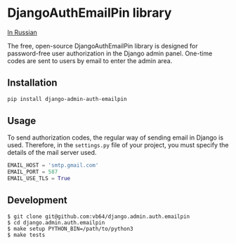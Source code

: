 # DjangoAuthEmailPin library

[In Russian](READMEru.md)

The free, open-source DjangoAuthEmailPin library is designed for password-free user authorization in the Django admin panel.
One-time codes are sent to users by email to enter the admin area.

## Installation

```bash
pip install django-admin-auth-emailpin
```

## Usage

To send authorization codes, the regular way of sending email in Django is used.
Therefore, in the `settings.py` file of your project, you must specify the details of the mail server used.

```python
EMAIL_HOST = 'smtp.gmail.com'
EMAIL_PORT = 587
EMAIL_USE_TLS = True
```

## Development

```
$ git clone git@github.com:vb64/django.admin.auth.emailpin
$ cd django.admin.auth.emailpin
$ make setup PYTHON_BIN=/path/to/python3
$ make tests
```
